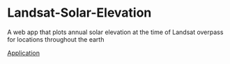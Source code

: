# Landsat-Solar-Elevation
A web app that plots annual solar elevation at the time of Landsat overpass for locations throughout the earth

[Application](https://jdbcode.github.io/Landsat-Solar-Elevation/)
